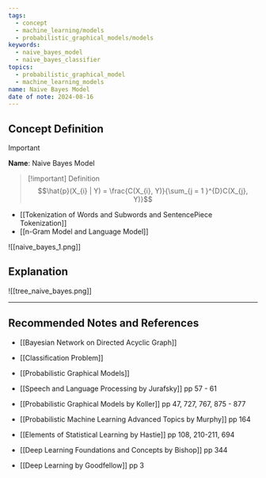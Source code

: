 ```yaml
---
tags:
  - concept
  - machine_learning/models
  - probabilistic_graphical_models/models
keywords:
  - naive_bayes_model
  - naive_bayes_classifier
topics:
  - probabilistic_graphical_model
  - machine_learning_models
name: Naive Bayes Model
date of note: 2024-08-16
---
```


## Concept Definition

>[!important]
>**Name**: Naive Bayes Model



>[!important] Definition
>$$\hat{p}(X_{i} | Y) = \frac{C(X_{i}, Y)}{\sum_{j = 1 }^{D}C(X_{j}, Y)}$$


- [[Tokenization of Words and Subwords and SentencePiece Tokenization]]
- [[n-Gram Model and Language Model]]

![[naive_bayes_1.png]]

## Explanation




![[tree_naive_bayes.png]]



-----------
##  Recommended Notes and References



- [[Bayesian Network on Directed Acyclic Graph]]
- [[Classification Problem]]
- [[Probabilistic Graphical Models]]


- [[Speech and Language Processing by Jurafsky]] pp 57 - 61
- [[Probabilistic Graphical Models by Koller]] pp 47, 727, 767, 875 - 877
- [[Probabilistic Machine Learning Advanced Topics by Murphy]] pp 164
- [[Elements of Statistical Learning by Hastie]] pp 108, 210-211, 694
- [[Deep Learning Foundations and Concepts by Bishop]] pp 344
- [[Deep Learning by Goodfellow]] pp 3